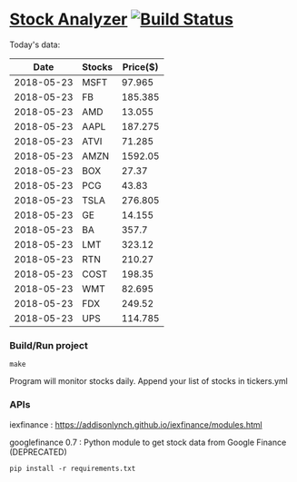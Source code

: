 # [Stock Analyzer](https://ogoyal.github.io/StockAnalyzer/) [![Build Status](https://travis-ci.org/ogoyal/StockAnalyzer.svg?branch=master)](https://travis-ci.org/ogoyal/StockAnalyzer)

Today's data:

| Date| Stocks| Price($) | 
| --- | --- | ---  | 
| 2018-05-23| MSFT| 97.965 | 
| 2018-05-23| FB| 185.385 | 
| 2018-05-23| AMD| 13.055 | 
| 2018-05-23| AAPL| 187.275 | 
| 2018-05-23| ATVI| 71.285 | 
| 2018-05-23| AMZN| 1592.05 | 
| 2018-05-23| BOX| 27.37 | 
| 2018-05-23| PCG| 43.83 | 
| 2018-05-23| TSLA| 276.805 | 
| 2018-05-23| GE| 14.155 | 
| 2018-05-23| BA| 357.7 | 
| 2018-05-23| LMT| 323.12 | 
| 2018-05-23| RTN| 210.27 | 
| 2018-05-23| COST| 198.35 | 
| 2018-05-23| WMT| 82.695 | 
| 2018-05-23| FDX| 249.52 | 
| 2018-05-23| UPS| 114.785 | 

### Build/Run project

```
make
```

Program will monitor stocks daily. Append your list of stocks in tickers.yml

### APIs
iexfinance : https://addisonlynch.github.io/iexfinance/modules.html

googlefinance 0.7 : Python module to get stock data from Google Finance (DEPRECATED)

```
pip install -r requirements.txt
```
